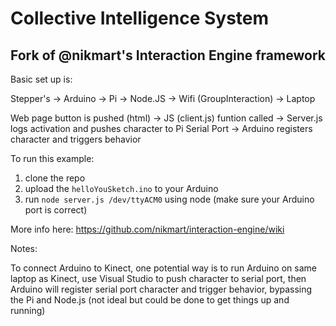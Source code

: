 # Collective Intelligence System
## Fork of @nikmart's Interaction Engine framework

Basic set up is:

Stepper's -> Arduino -> Pi -> Node.JS -> Wifi (GroupInteraction) -> Laptop

Web page button is pushed (html) ->
JS (client.js) funtion called ->
Server.js logs activation and pushes character to Pi Serial Port ->
Arduino registers character and triggers behavior







To run this example:

1. clone the repo
2. upload the `helloYouSketch.ino` to your Arduino
3. run `node server.js /dev/ttyACM0` using node (make sure your Arduino port is correct)


More info here: https://github.com/nikmart/interaction-engine/wiki




Notes:

To connect Arduino to Kinect, one potential way is to run Arduino on same laptop as Kinect, use Visual Studio to push character to serial port, then Arduino will register serial port character and trigger behavior, bypassing the Pi and Node.js (not ideal but could be done to get things up and running)

